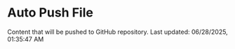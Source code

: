 # Auto Push File

Content that will be pushed to GitHub repository.
Last updated: 06/28/2025, 01:35:47 AM